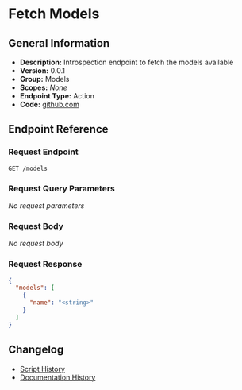 <!-- BEGIN GENERATED CONTENT -->
# Fetch Models

## General Information

- **Description:** Introspection endpoint to fetch the models available
- **Version:** 0.0.1
- **Group:** Models
- **Scopes:** _None_
- **Endpoint Type:** Action
- **Code:** [github.com](https://github.com/NangoHQ/integration-templates/tree/main/integrations/linear/actions/fetch-models.ts)


## Endpoint Reference

### Request Endpoint

`GET /models`

### Request Query Parameters

_No request parameters_

### Request Body

_No request body_

### Request Response

```json
{
  "models": [
    {
      "name": "<string>"
    }
  ]
}
```

## Changelog

- [Script History](https://github.com/NangoHQ/integration-templates/commits/main/integrations/linear/actions/fetch-models.ts)
- [Documentation History](https://github.com/NangoHQ/integration-templates/commits/main/integrations/linear/actions/fetch-models.md)

<!-- END  GENERATED CONTENT -->

